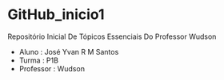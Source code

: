 # GitHub_inicio1
Repositório Inicial De Tópicos Essenciais Do Professor Wudson  
+ Aluno : José Yvan R M Santos    
+ Turma : P1B
+ Professor : Wudson
